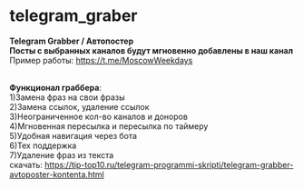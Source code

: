 # telegram_graber
<b>Telegram Grabber / Автопостер</b>
<br /><b>Посты с выбранных каналов будут мгновенно добавлены в наш канал</b>
<br />Пример работы: https://t.me/MoscowWeekdays


<br /><b>Функционал граббера</b>:
<br />1)Замена фраз на свои фразы
<br />2)Замена ссылок, удаление ссылок
<br />3)Неограниченное кол-во каналов и доноров
<br />4)Мгновенная пересылка и пересылка по таймеру
<br />5)Удобная навигация через бота
<br />6)Тех поддержка
<br />7)Удаление фраз из текста
<br />скачать: https://tip-top10.ru/telegram-programmi-skripti/telegram-grabber-avtoposter-kontenta.html
